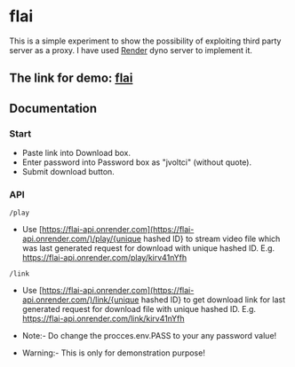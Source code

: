 # flai

This is a simple experiment to show the possibility of exploiting third party server as a proxy.
I have used [Render](https://www.render.com/) dyno server to implement it.

## The link for demo: [flai](https://flai-api.onrender.com)

## Documentation
### Start

* Paste link into Download box.
* Enter password into Password box as "jvoltci" (without quote).
* Submit download button.

### API
```
/play
```
* Use [https://flai-api.onrender.com](https://flai-api.onrender.com/)/play/{unique hashed ID} to stream video file which was last generated request for download with unique hashed ID. E.g. https://flai-api.onrender.com/play/kirv41nYfh

```
/link
```

* Use [https://flai-api.onrender.com](https://flai-api.onrender.com/)/link/{unique hashed ID} to get download link for last generated request for download file with unique hashed ID. E.g. https://flai-api.onrender.com/link/kirv41nYfh

* Note:- Do change the procces.env.PASS to your any password value!
* Warning:- This is only for demonstration purpose!
